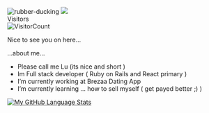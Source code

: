 
![rubber-ducking](https://user-images.githubusercontent.com/64465947/157428970-c5f0b97d-ff5a-4081-a22a-84e8fae5926f.gif)
![](https://github-readme-stats.vercel.app/api?username=LyuboDias&show_icons=true&title_color=00D0D0&icon_color=C72C53&text_color=FAEA12&bg_color=151515)
<br/>
Visitors
<br/>
![VisitorCount](https://profile-counter.glitch.me/{LyuboDias}/count.svg)

Nice to see you on here...

...about me...

 - Please call me Lu (its nice and short )
 - Im Full stack developer ( Ruby on Rails and React primary )
 - I’m currently working at Brezaa Dating App
 - I’m currently learning ... how to sell myself ( get payed better ;) )


[![My GitHub Language Stats](https://github-readme-stats.vercel.app/api/top-langs/?username=LyuboDias&langs_count=5&theme=tokyonight)]()
